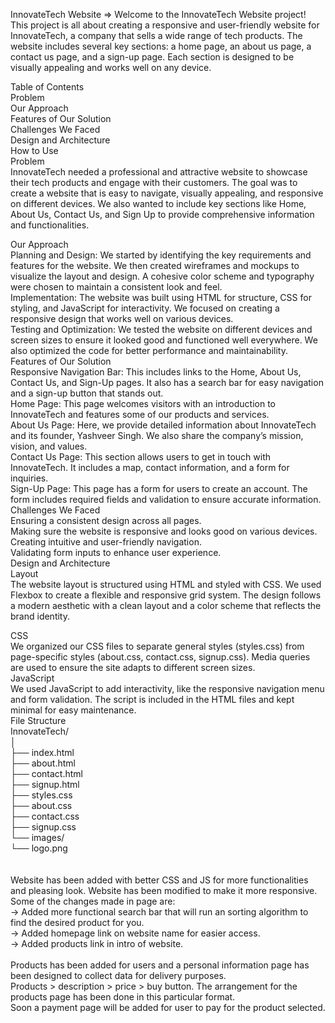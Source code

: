 InnovateTech Website =>
Welcome to the InnovateTech Website project! This project is all about creating a responsive and user-friendly website for InnovateTech, a company that sells a wide range of tech products. The website includes several key sections: a home page, an about us page, a contact us page, and a sign-up page. Each section is designed to be visually appealing and works well on any device.<br/>

Table of Contents<br/>
Problem<br/>
Our Approach<br/>
Features of Our Solution<br/>
Challenges We Faced<br/>
Design and Architecture<br/>
How to Use<br/>
Problem<br/>
InnovateTech needed a professional and attractive website to showcase their tech products and engage with their customers. The goal was to create a website that is easy to navigate, visually appealing, and responsive on different devices. We also wanted to include key sections like Home, About Us, Contact Us, and Sign Up to provide comprehensive information and functionalities.<br/>

Our Approach<br/>
Planning and Design: We started by identifying the key requirements and features for the website. We then created wireframes and mockups to visualize the layout and design. A cohesive color scheme and typography were chosen to maintain a consistent look and feel.
<br/>
Implementation: The website was built using HTML for structure, CSS for styling, and JavaScript for interactivity. We focused on creating a responsive design that works well on various devices.
<br/>
Testing and Optimization: We tested the website on different devices and screen sizes to ensure it looked good and functioned well everywhere. We also optimized the code for better performance and maintainability.
<br/>
Features of Our Solution<br/>
Responsive Navigation Bar: This includes links to the Home, About Us, Contact Us, and Sign-Up pages. It also has a search bar for easy navigation and a sign-up button that stands out.
<br/>
Home Page: This page welcomes visitors with an introduction to InnovateTech and features some of our products and services.
<br/>
About Us Page: Here, we provide detailed information about InnovateTech and its founder, Yashveer Singh. We also share the company’s mission, vision, and values.
<br/>
Contact Us Page: This section allows users to get in touch with InnovateTech. It includes a map, contact information, and a form for inquiries.
<br/>
Sign-Up Page: This page has a form for users to create an account. The form includes required fields and validation to ensure accurate information.
<br/>
Challenges We Faced<br/>
Ensuring a consistent design across all pages.<br/>
Making sure the website is responsive and looks good on various devices.<br/>
Creating intuitive and user-friendly navigation.<br/>
Validating form inputs to enhance user experience.<br/>
Design and Architecture<br/>
Layout<br/>
The website layout is structured using HTML and styled with CSS. We used Flexbox to create a flexible and responsive grid system. The design follows a modern aesthetic with a clean layout and a color scheme that reflects the brand identity.<br/>

CSS<br/>
We organized our CSS files to separate general styles (styles.css) from page-specific styles (about.css, contact.css, signup.css). Media queries are used to ensure the site adapts to different screen sizes.
<br/>
JavaScript<br/>
We used JavaScript to add interactivity, like the responsive navigation menu and form validation. The script is included in the HTML files and kept minimal for easy maintenance.
<br/>
File Structure<br/>
InnovateTech/<br/>
│<br/>
├── index.html<br/>
├── about.html<br/>
├── contact.html<br/>
├── signup.html<br/>
├── styles.css<br/>
├── about.css<br/>
├── contact.css<br/>
├── signup.css<br/>
└── images/<br/>
    └── logo.png<br/>
<br/><br/>
Website has been added with better CSS and JS for more functionalities and pleasing look. Website has been modified to make it more responsive.<br/>
Some of the changes made in page are:<BR/>
-> Added more functional search bar that will run an sorting algorithm to find the desired product for you.<br/>
-> Added homepage link on website name for easier access.<br/>
-> Added products link in intro of website. <br/>
<br/>
Products has been added for users and a personal information page has been designed to collect data for delivery purposes.<br/>
Products > description > price > buy button. The arrangement for the products page has been done in this particular format.<br/>
Soon a payment page will be added for user to pay for the product selected.<br/>
